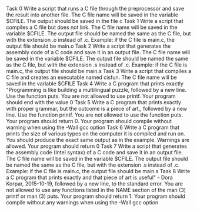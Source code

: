 Task 0 Write a script that runs a C file through the preprocessor and save the result into another file. The C file name will be saved in the variable $CFILE. The output should be saved in the file c
Task 1 Write a script that compiles a C file but does not link. The C file name will be saved in the variable $CFILE. The output file should be named the same as the C file, but with the extension .o instead of .c. Example: if the C file is main.c, the output file should be main.o
Task 2 Write a script that generates the assembly code of a C code and save it in an output file. The C file name will be saved in the variable $CFILE. The output file should be named the same as the C file, but with the extension .s instead of .c. Example: if the C file is main.c, the output file should be main.s
Task 3 Write a script that compiles a C file and creates an executable named cisfun. The C file name will be saved in the variable $CFILE
Task 4 Write a C program that prints exactly "Programming is like building a multilingual puzzle, followed by a new line. Use the function puts. You are not allowed to use printf. Your program should end with the value 0
Task 5 Write a C program that prints exactly with proper grammar, but the outcome is a piece of art,, followed by a new line. Use the function printf. You are not allowed to use the function puts. Your program should return 0. Your program should compile without warning when using the -Wall gcc option
Task 6 Write a C program that prints the size of various types on the computer it is compiled and run on. You should produce the exact same output as in the example. Warnings are allowed. Your program should return 0
Task 7 Write a script that generates the assembly code (Intel syntax) of a C code and save it in an output file. The C file name will be saved in the variable $CFILE. The output file should be named the same as the C file, but with the extension .s instead of .c. Example: if the C file is main.c, the output file should be main.s
Task 8 Write a C program that prints exactly and that piece of art is useful" - Dora Korpar, 2015-10-19, followed by a new line, to the standard error. You are not allowed to use any functions listed in the NAME section of the man (3) printf or man (3) puts. Your program should return 1. Your program should compile without any warnings when using the -Wall gcc option
